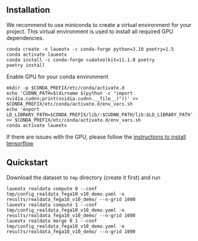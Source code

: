 

## Installation

We recommend to use miniconda to create a virtual environment for your project. This virtual environment is used to install all required GPU dependencies.

```
conda create -n laueotx -c conda-forge python=3.10 poetry=1.5
conda activate laueotx
conda install -c conda-forge cudatoolkit=11.1.0 poetry
poetry install
```

Enable GPU for your conda environment
```
mkdir -p $CONDA_PREFIX/etc/conda/activate.d
echo 'CUDNN_PATH=$(dirname $(python -c "import nvidia.cudnn;print(nvidia.cudnn.__file__)"))' >> $CONDA_PREFIX/etc/conda/activate.d/env_vars.sh
echo 'export LD_LIBRARY_PATH=$CONDA_PREFIX/lib/:$CUDNN_PATH/lib:$LD_LIBRARY_PATH' >> $CONDA_PREFIX/etc/conda/activate.d/env_vars.sh
conda activate laueotx
```

If there are issues with the GPU, please follow the [instructions to install tensorflow](https://www.tensorflow.org/install/pip#step-by-step_instructions
)

## Quickstart

Download the dataset to `tmp` directory (create it first) and run

```
laueotx realdata compute 0 --conf tmp/config_realdata_fega10_v10_demo.yaml -o results/realdata_fega10_v10_demo/ --n-grid 1000
laueotx realdata compute 1 --conf tmp/config_realdata_fega10_v10_demo.yaml -o results/realdata_fega10_v10_demo/ --n-grid 1000
laueotx realdata merge 0 1 --conf tmp/config_realdata_fega10_v10_demo.yaml -o results/realdata_fega10_v10_demo/ --n-grid 1000
```
